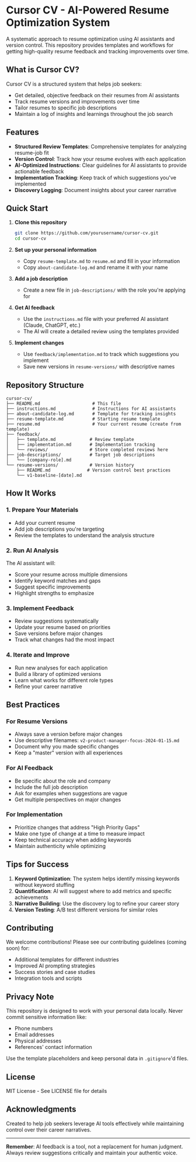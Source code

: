 # Cursor CV - AI-Powered Resume Optimization System

A systematic approach to resume optimization using AI assistants and version control. This repository provides templates and workflows for getting high-quality resume feedback and tracking improvements over time.

## What is Cursor CV?

Cursor CV is a structured system that helps job seekers:
- Get detailed, objective feedback on their resumes from AI assistants
- Track resume versions and improvements over time
- Tailor resumes to specific job descriptions
- Maintain a log of insights and learnings throughout the job search

## Features

- **Structured Review Templates**: Comprehensive templates for analyzing resume-job fit
- **Version Control**: Track how your resume evolves with each application
- **AI-Optimized Instructions**: Clear guidelines for AI assistants to provide actionable feedback
- **Implementation Tracking**: Keep track of which suggestions you've implemented
- **Discovery Logging**: Document insights about your career narrative

## Quick Start

1. **Clone this repository**
   ```bash
   git clone https://github.com/yourusername/cursor-cv.git
   cd cursor-cv
   ```

2. **Set up your personal information**
   - Copy `resume-template.md` to `resume.md` and fill in your information
   - Copy `about-candidate-log.md` and rename it with your name

3. **Add a job description**
   - Create a new file in `job-descriptions/` with the role you're applying for

4. **Get AI feedback**
   - Use the `instructions.md` file with your preferred AI assistant (Claude, ChatGPT, etc.)
   - The AI will create a detailed review using the templates provided

5. **Implement changes**
   - Use `feedback/implementation.md` to track which suggestions you implement
   - Save new versions in `resume-versions/` with descriptive names

## Repository Structure

```
cursor-cv/
├── README.md                    # This file
├── instructions.md              # Instructions for AI assistants
├── about-candidate-log.md       # Template for tracking insights
├── resume-template.md           # Starting resume template
├── resume.md                    # Your current resume (create from template)
├── feedback/
│   ├── template.md             # Review template
│   ├── implementation.md       # Implementation tracking
│   └── reviews/                # Store completed reviews here
├── job-descriptions/           # Target job descriptions
│   └── [company-role].md
└── resume-versions/            # Version history
    ├── README.md              # Version control best practices
    └── v1-baseline-[date].md
```

## How It Works

### 1. Prepare Your Materials
- Add your current resume
- Add job descriptions you're targeting
- Review the templates to understand the analysis structure

### 2. Run AI Analysis
The AI assistant will:
- Score your resume across multiple dimensions
- Identify keyword matches and gaps
- Suggest specific improvements
- Highlight strengths to emphasize

### 3. Implement Feedback
- Review suggestions systematically
- Update your resume based on priorities
- Save versions before major changes
- Track what changes had the most impact

### 4. Iterate and Improve
- Run new analyses for each application
- Build a library of optimized versions
- Learn what works for different role types
- Refine your career narrative

## Best Practices

### For Resume Versions
- Always save a version before major changes
- Use descriptive filenames: `v2-product-manager-focus-2024-01-15.md`
- Document why you made specific changes
- Keep a "master" version with all experiences

### For AI Feedback
- Be specific about the role and company
- Include the full job description
- Ask for examples when suggestions are vague
- Get multiple perspectives on major changes

### For Implementation
- Prioritize changes that address "High Priority Gaps"
- Make one type of change at a time to measure impact
- Keep technical accuracy when adding keywords
- Maintain authenticity while optimizing

## Tips for Success

1. **Keyword Optimization**: The system helps identify missing keywords without keyword stuffing
2. **Quantification**: AI will suggest where to add metrics and specific achievements
3. **Narrative Building**: Use the discovery log to refine your career story
4. **Version Testing**: A/B test different versions for similar roles

## Contributing

We welcome contributions! Please see our contributing guidelines (coming soon) for:
- Additional templates for different industries
- Improved AI prompting strategies
- Success stories and case studies
- Integration tools and scripts

## Privacy Note

This repository is designed to work with your personal data locally. Never commit sensitive information like:
- Phone numbers
- Email addresses
- Physical addresses
- References' contact information

Use the template placeholders and keep personal data in `.gitignore`'d files.

## License

MIT License - See LICENSE file for details

## Acknowledgments

Created to help job seekers leverage AI tools effectively while maintaining control over their career narratives.

---

**Remember**: AI feedback is a tool, not a replacement for human judgment. Always review suggestions critically and maintain your authentic voice.